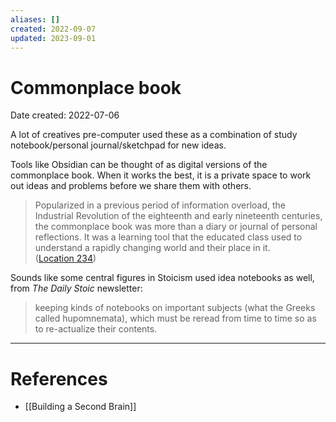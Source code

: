 ```yaml
---
aliases: []
created: 2022-09-07
updated: 2023-09-01
---
```


# Commonplace book
Date created: 2022-07-06

A lot of creatives pre-computer used these as a combination of study notebook/personal journal/sketchpad for new ideas.

Tools like Obsidian can be thought of as digital versions of the commonplace book. When it works the best, it is a private space to work out ideas and problems before we share them with others.

> Popularized in a previous period of information overload, the Industrial Revolution of the eighteenth and early nineteenth centuries, the commonplace book was more than a diary or journal of personal reflections. It was a learning tool that the educated class used to understand a rapidly changing world and their place in it. ([Location 234](https://readwise.io/to_kindle?action=open&asin=B09LVVN9L3&location=234))


Sounds like some central figures in Stoicism used idea notebooks as well, from *The Daily Stoic* newsletter:

> keeping kinds of notebooks on important subjects (what the Greeks called hupomnemata), which must be reread from time to time so as to re-actualize their contents.

---
# References
* [[Building a Second Brain]]